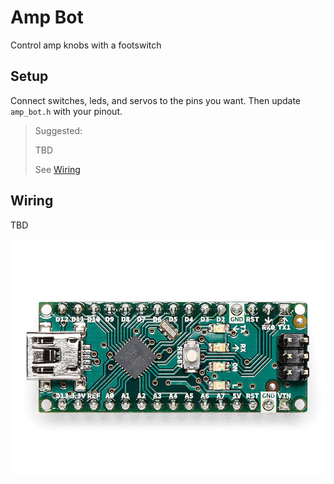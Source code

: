 # Amp Bot

Control amp knobs with a footswitch

## Setup

Connect switches, leds, and servos to the pins you want. Then update `amp_bot.h` with your pinout.

> Suggested:
>
>   TBD
> 
> See [Wiring](#wiring)

## Wiring

TBD

![docs/amp_bot_wiring.jpg](docs/amp_bot_wiring.jpg "Amp Bot Wiring")